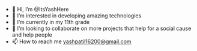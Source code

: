 - 👋 Hi, I’m @ItsYashHere
- 👀 I’m interested in developing amazing technologies 
- 🌱 I’m currently in my 11th grade 
- 💞️ I’m looking to collaborate on more projects that help for a social cause and help people
- 📫 How to reach me yashpatil16200@gmail.com

<!---
ItsYashHere/ItsYashHere is a ✨ special ✨ repository because its `README.md` (this file) appears on your GitHub profile.
You can click the Preview link to take a look at your changes.
--->
